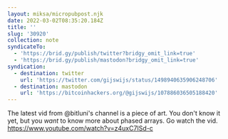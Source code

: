 ```yaml
---
layout: miksa/micropubpost.njk
date: 2022-03-02T08:35:20.184Z
title: ''
slug: '30920'
collection: note
syndicateTo:
  - 'https://brid.gy/publish/twitter?bridgy_omit_link=true'
  - 'https://brid.gy/publish/mastodon?bridgy_omit_link=true'
syndication:
  - destination: twitter
    url: 'https://twitter.com/gijswijs/status/1498940635906248706'
  - destination: mastodon
    url: 'https://bitcoinhackers.org/@gijswijs/107886036505188420'
---
```

The latest vid from @bitluni&#39;s channel is a piece of art. You don&#39;t know it yet, but you *want* to know more about phased arrays. Go watch the vid. https://www.youtube.com/watch?v=z4uxC7ISd-c
